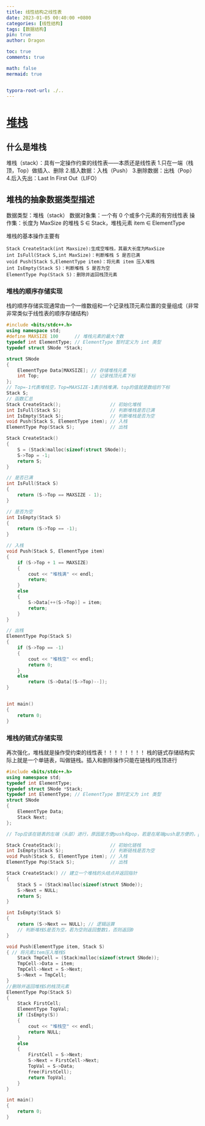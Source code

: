 ```yaml
---
title: 线性结构之线性表
date: 2023-01-05 00:40:00 +0800
categories: [线性结构]
tags: [数据结构]
pin: true
author: Dragon

toc: true
comments: true

math: false
mermaid: true


typora-root-url: ./..
---
```

# [堆栈](https://zh.wikipedia.org/wiki/%E5%A0%86%E6%A0%88)
## 什么是堆栈
堆栈（stack）：具有一定操作约束的线性表——本质还是线性表
1.只在一端（栈顶，Top）做插入、删除
2.插入数据：入栈（Push）
3.删除数据：出栈（Pop）
4.后入先出：Last In First Out（LIFO）

## 堆栈的抽象数据类型描述
数据类型：堆栈（stack）
数据对象集：一个有 0 个或多个元素的有穷线性表
操作集：长度为 MaxSize 的堆栈 S ∈ Stack，堆栈元素 item ∈ ElementType

堆栈的基本操作主要有
```
Stack CreateStack(int Maxsize):生成空堆栈，其最大长度为MaxSize
int IsFull(Stack S,int MaxSize)：判断堆栈 S 是否已满
void Push(Stack S,ElementType item)：将元素 item 压入堆栈
int IsEmpty(Stack S)：判断堆栈 S 是否为空
ElementType Pop(Stack S)：删除并返回栈顶元素
```
### 堆栈的顺序存储实现
栈的顺序存储实现通常由一个一维数组和一个记录栈顶元素位置的变量组成（非常非常类似于线性表的顺序存储结构）

```c++
#include <bits/stdc++.h>
using namespace std;
#define MAXSIZE 100      // 堆栈元素的最大个数
typedef int ElementType; // ElementType 暂时定义为 int 类型
typedef struct SNode *Stack;

struct SNode
{
    ElementType Data[MAXSIZE]; // 存储堆栈元素
    int Top;                   // 记录栈顶元素下标
};
// Top=-1代表堆栈空，Top=MAXSIZE-1表示栈堆满，top的值就是数组的下标
Stack S;
// 函数汇总
Stack CreateStack();                  // 初始化堆栈
int IsFull(Stack S);                  // 判断堆栈是否已满
int IsEmpty(Stack S);                 // 判断堆栈是否为空
void Push(Stack S, ElementType item); // 入栈
ElementType Pop(Stack S);             // 出栈

Stack CreateStack()
{
    S = (Stack)malloc(sizeof(struct SNode));
    S->Top = -1;
    return S;
}

// 是否已满
int IsFull(Stack S)
{
    return (S->Top == MAXSIZE - 1);
}

// 是否为空
int IsEmpty(Stack S)
{
    return (S->Top == -1);
}

// 入栈
void Push(Stack S, ElementType item)
{
    if (S->Top + 1 == MAXSIZE)
    {
        cout << "堆栈满" << endl;
        return;
    }
    else
    {
        S->Data[++(S->Top)] = item;
        return;
    }
}

// 出栈
ElementType Pop(Stack S)
{
    if (S->Top == -1)
    {
        cout << "堆栈空" << endl;
        return 0;
    }
    else
        return (S->Data[(S->Top)--]);
}


int main()
{
    return 0;
}
```
### 堆栈的链式存储实现
再次强化，堆栈就是操作受约束的线性表！！！！！！！！
栈的链式存储结构实际上就是一个单链表，叫做链栈。插入和删除操作只能在链栈的栈顶进行
```c++
#include <bits/stdc++.h>
using namespace std;
typedef int ElementType;
typedef struct SNode *Stack;
typedef int ElementType; // ElementType 暂时定义为 int 类型
struct SNode
{
    ElementType Data;
    Stack Next;
};

// Top应该在链表的左端（头部）进行，原因是方便push和pop，若是在尾端push是方便的，pop不方便，因为是单向链表

Stack CreateStack();                  // 初始化链栈
int IsEmpty(Stack S);                 // 判断链栈是否为空
void Push(Stack S, ElementType item); // 入栈
ElementType Pop(Stack S);             // 出栈

Stack CreateStack() // 建立一个堆栈的头结点并返回指针
{
    Stack S = (Stack)malloc(sizeof(struct SNode));
    S->Next = NULL;
    return S;
}

int IsEmpty(Stack S)
{
    return (S->Next == NULL); // 逻辑运算
    // 判断堆栈S是否为空，若为空则返回整数1，否则返回0
}

void Push(ElementType item, Stack S)
{ // 将元素item压入堆栈S
    Stack TmpCell = (Stack)malloc(sizeof(struct SNode));
    TmpCell->Data = item;
    TmpCell->Next = S->Next;
    S->Next = TmpCell;
}
//删除并返回堆栈S的栈顶元素
ElementType Pop(Stack S)
{
    Stack FirstCell;
    ElementType TopVal;
    if (IsEmpty(S))
    {
        cout << "堆栈空" << endl;
        return NULL;
    }
    else
    {
        FirstCell = S->Next;
        S->Next = FirstCell->Next;
        TopVal = S->Data;
        free(FirstCell);
        return TopVal;
    }
}

int main()
{
    return 0;
}
```